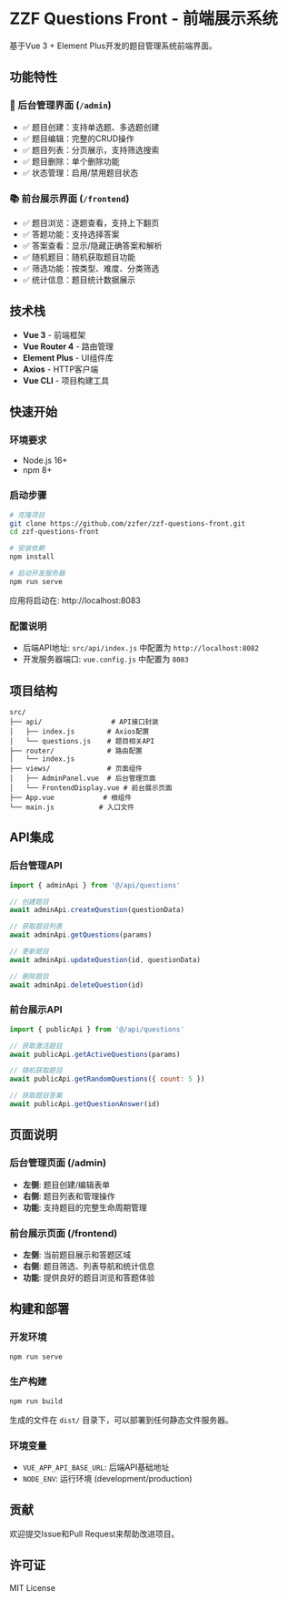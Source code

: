 # ZZF Questions Front - 前端展示系统

基于Vue 3 + Element Plus开发的题目管理系统前端界面。

## 功能特性

### 🎯 后台管理界面 (`/admin`)
- ✅ 题目创建：支持单选题、多选题创建
- ✅ 题目编辑：完整的CRUD操作
- ✅ 题目列表：分页展示，支持筛选搜索
- ✅ 题目删除：单个删除功能
- ✅ 状态管理：启用/禁用题目状态

### 📚 前台展示界面 (`/frontend`)
- ✅ 题目浏览：逐题查看，支持上下翻页
- ✅ 答题功能：支持选择答案
- ✅ 答案查看：显示/隐藏正确答案和解析
- ✅ 随机题目：随机获取题目功能
- ✅ 筛选功能：按类型、难度、分类筛选
- ✅ 统计信息：题目统计数据展示

## 技术栈

- **Vue 3** - 前端框架
- **Vue Router 4** - 路由管理
- **Element Plus** - UI组件库
- **Axios** - HTTP客户端
- **Vue CLI** - 项目构建工具

## 快速开始

### 环境要求
- Node.js 16+
- npm 8+

### 启动步骤
```bash
# 克隆项目
git clone https://github.com/zzfer/zzf-questions-front.git
cd zzf-questions-front

# 安装依赖
npm install

# 启动开发服务器
npm run serve
```

应用将启动在: http://localhost:8083

### 配置说明
- 后端API地址: `src/api/index.js` 中配置为 `http://localhost:8082`
- 开发服务器端口: `vue.config.js` 中配置为 `8083`

## 项目结构

```
src/
├── api/                 # API接口封装
│   ├── index.js        # Axios配置
│   └── questions.js    # 题目相关API
├── router/             # 路由配置
│   └── index.js
├── views/              # 页面组件
│   ├── AdminPanel.vue  # 后台管理页面
│   └── FrontendDisplay.vue # 前台展示页面
├── App.vue            # 根组件
└── main.js           # 入口文件
```

## API集成

### 后台管理API
```javascript
import { adminApi } from '@/api/questions'

// 创建题目
await adminApi.createQuestion(questionData)

// 获取题目列表
await adminApi.getQuestions(params)

// 更新题目
await adminApi.updateQuestion(id, questionData)

// 删除题目  
await adminApi.deleteQuestion(id)
```

### 前台展示API
```javascript
import { publicApi } from '@/api/questions'

// 获取激活题目
await publicApi.getActiveQuestions(params)

// 随机获取题目
await publicApi.getRandomQuestions({ count: 5 })

// 获取题目答案
await publicApi.getQuestionAnswer(id)
```

## 页面说明

### 后台管理页面 (/admin)
- **左侧**: 题目创建/编辑表单
- **右侧**: 题目列表和管理操作
- **功能**: 支持题目的完整生命周期管理

### 前台展示页面 (/frontend) 
- **左侧**: 当前题目展示和答题区域
- **右侧**: 题目筛选、列表导航和统计信息
- **功能**: 提供良好的题目浏览和答题体验

## 构建和部署

### 开发环境
```bash
npm run serve
```

### 生产构建
```bash
npm run build
```

生成的文件在 `dist/` 目录下，可以部署到任何静态文件服务器。

### 环境变量
- `VUE_APP_API_BASE_URL`: 后端API基础地址
- `NODE_ENV`: 运行环境 (development/production)

## 贡献
欢迎提交Issue和Pull Request来帮助改进项目。

## 许可证
MIT License